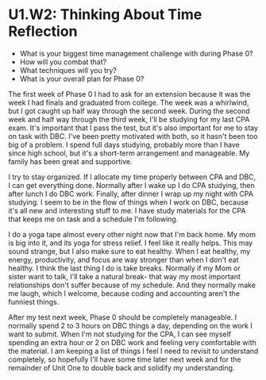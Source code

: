 # U1.W2: Thinking About Time Reflection

* What is your biggest time management challenge with during Phase 0? 
* How will you combat that? 
* What techniques will you try?
* What is your overall plan for Phase 0?

The first week of Phase 0 I had to ask for an extension because it was the week I had finals and graduated from college. The week was a whirlwind, but I got caught up half way through the second week. During the second week and half way through the third week, I'll be studying for my last CPA exam. It's important that I pass the test, but it's also important for me to stay on task with DBC. I've been pretty motivated with both, so it hasn't been too big of a problem. I spend full days studying, probably more than I have since high school, but it's a short-term arrangement and manageable. My family has been great and supportive. 

I try to stay organized. If I allocate my time properly between CPA and DBC, I can get everything done. Normally after I wake up I do CPA studying, then after lunch I do DBC work. Finally, after dinner I wrap up my night with CPA studying. I seem to be in the flow of things when I work on DBC, because it's all new and interesting stuff to me. I have study materials for the CPA that keeps me on task and a schedule I'm following.

I do a yoga tape almost every other night now that I'm back home. My mom is big into it, and its yoga for stress relief. I feel like it really helps. This may sound strange, but I also make sure to eat healthy. When I eat healthy, my energy, productivity, and focus are way stronger than when I don't eat healthy. I think the last thing I do is take breaks. Normally if my Mom or sister want to talk, I'll take a natural break- that way my most important relationships don't suffer because of my schedule. And they normally make me laugh, which I welcome, because coding and accounting aren't the funniest things.

After my test next week, Phase 0 should be completely manageable. I normally spend 2 to 3 hours on DBC things a day, depending on the work I want to submit. When I'm not studying for the CPA, I can see myself spending an extra hour or 2 on DBC work and feeling very comfortable with the material. I am keeping a list of things I feel I need to revisit to understand completely, so hopefully I'll have some time later next week and for the remainder of Unit One to double back and solidify my understanding. 
